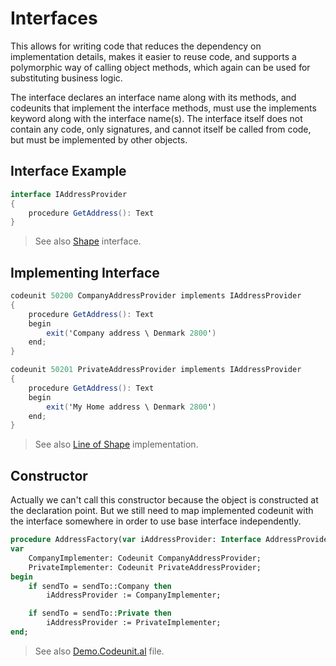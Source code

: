 # Interfaces

This allows for writing code that reduces the dependency on implementation details, makes it easier to reuse code, and supports a polymorphic way of calling object methods, which again can be used for substituting business logic.

The interface declares an interface name along with its methods, and codeunits that implement the interface methods, must use the implements keyword along with the interface name(s). The interface itself does not contain any code, only signatures, and cannot itself be called from code, but must be implemented by other objects.

## Interface Example

```c#
interface IAddressProvider
{
    procedure GetAddress(): Text
}
```

> See also [Shape](./src/GraphicalElements/Interface/IShape.Interface.al) interface.

## Implementing Interface

```c#
codeunit 50200 CompanyAddressProvider implements IAddressProvider
{
    procedure GetAddress(): Text
    begin
        exit('Company address \ Denmark 2800')
    end;
}

codeunit 50201 PrivateAddressProvider implements IAddressProvider
{
    procedure GetAddress(): Text
    begin
        exit('My Home address \ Denmark 2800')
    end;
}
```

> See also [Line of Shape](./src/GraphicalElements/Shapes/Line.Codeunit.al) implementation.

## Constructor

Actually we can't call this constructor because the object is constructed at the declaration point. But we still need to map implemented codeunit with the interface somewhere in order to use base interface independently.

```pas
procedure AddressFactory(var iAddressProvider: Interface AddressProvider)
var
    CompanyImplementer: Codeunit CompanyAddressProvider;
    PrivateImplementer: Codeunit PrivateAddressProvider;
begin
    if sendTo = sendTo::Company then
        iAddressProvider := CompanyImplementer;

    if sendTo = sendTo::Private then
        iAddressProvider := PrivateImplementer;
end;
```

> See also [Demo.Codeunit.al](./src/Code/Demo.Codeunit.al) file.

